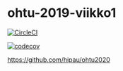 # ohtu-2019-viikko1

[![CircleCI](https://circleci.com/gh/hipau/ohtu-2019-viikko1.svg?style=svg&circle-token=7a23e03b81d021886e4b4875aa9f0aba2ec496cd)](https://circleci.com/gh/hipau/ohtu-2019-viikko1)

[![codecov](https://codecov.io/gh/hipau/ohtu-2019-viikko1/branch/master/graph/badge.svg?token=AZUGR6qm16)](https://codecov.io/gh/hipau/ohtu-2019-viikko1)

https://github.com/hipau/ohtu2020
